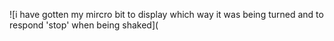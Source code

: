 ![i have gotten my mircro bit to display which way it was being turned and to respond 'stop' when being shaked](
